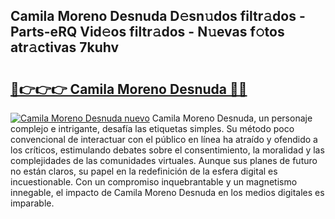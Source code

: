 ## Camila Moreno Desnuda D𝚎sn𝚞dos filtr𝚊dos - Parts-eRQ Vid𝚎os filtr𝚊dos - N𝚞evas f𝚘tos atr𝚊ctivas 7kuhv

# <h2><a href="http://mb0o7b7.tromn.icu/?c=Camila+Moreno+Desnuda">🔗👉👉👉 Camila Moreno Desnuda 🔗🔗</a></h2>

[![Camila Moreno Desnuda nuevo](https://i.imgur.com/pEAQMta.gif)](http://mb0o7b7.tromn.icu/?c=Camila+Moreno+Desnuda)
Camila Moreno Desnuda, un personaje complejo e intrigante, desafía las etiquetas simples. Su método poco convencional de interactuar con el público en línea ha atraído y ofendido a los críticos, estimulando debates sobre el consentimiento, la moralidad y las complejidades de las comunidades virtuales. Aunque sus planes de futuro no están claros, su papel en la redefinición de la esfera digital es incuestionable. Con un compromiso inquebrantable y un magnetismo innegable, el impacto de Camila Moreno Desnuda en los medios digitales es imparable.
